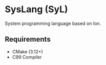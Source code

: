 # SysLang (SyL)

System programming language based on Ion.

## Requirements

* CMake (3.12+)
* C99 Compiler
